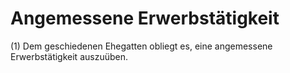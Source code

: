 # Angemessene Erwerbstätigkeit

(1) Dem geschiedenen Ehegatten obliegt es, eine angemessene Erwerbstätigkeit auszuüben.